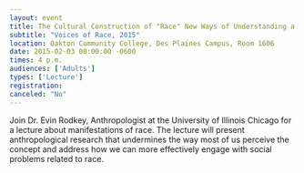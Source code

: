 ```yaml
---
layout: event
title: The Cultural Construction of "Race" New Ways of Understanding a Misunderstood Concept  
subtitle: "Voices of Race, 2015"
location: Oakton Community College, Des Plaines Campus, Room 1606
date: 2015-02-03 00:00:00 -0600
times: 4 p.m.
audiences: ['Adults']
types: ['Lecture']
registration: 
canceled: "No"
---
```

Join Dr. Evin Rodkey, Anthropologist at the University of Illinois Chicago for a lecture about manifestations of race. The lecture will present anthropological research that undermines the way most of us perceive the concept and address how we can more effectively engage with social problems related to race.
